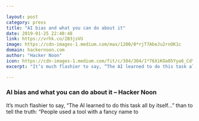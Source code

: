 ```yaml
---

layout: post
category: press
title: "AI bias and what you can do about it"
date: 2019-01-25 22:40:48
link: https://vrhk.co/2B3jsVU
image: https://cdn-images-1.medium.com/max/1200/0*rjT7AbeJu2rnOK1c
domain: hackernoon.com
author: "Hacker Noon"
icon: https://cdn-images-1.medium.com/fit/c/304/304/1*76XiKOa05Yya6_CdYX8pVg.jpeg
excerpt: "It’s much flashier to say, “The AI learned to do this task all by itself…” than to tell the truth: “People used a tool with a fancy name to"

---
```


### AI bias and what you can do about it – Hacker Noon

It’s much flashier to say, “The AI learned to do this task all by itself…” than to tell the truth: “People used a tool with a fancy name to